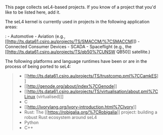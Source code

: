 This page collects seL4-based projects. If you know of a project that
you'd like to be listed here, add it.

The seL4 kernel is currently used in projects in the following application areas:

:   -   Automotive
    -   Aviation (e.g.,
        \[\[<http://ts.data61.csiro.au/projects/TS/SMACCM/%7CSMACCM>\]\])
    -   Connected Consumer Devices
    -   SCADA
    -   Spaceflight (e.g., the
        \[\[<http://ts.data61.csiro.au/projects/TS/qb50%7CUNSW>
        QB50\]\] satellite.)

The following platforms and language runtimes have been or are in the
process of being ported to seL4:

> -   \[\[<http://ts.data61.csiro.au/projects/TS/trustcomp.pml%7CCamkES>\]\]
> -   \[\[<http://genode.org/about/index%7CGenode>\]\]
> -   \[\[<http://ts.data61.csiro.au/projects/TS/virtualisation/about.pml%7CLinux>
>     (virtualised)\]\]
> -   C
> -   \[\[<http://ivorylang.org/ivory-introduction.html%7CIvory>\]\]
> -   Rust: The \[\[<https://robigalia.org/%7CRobigalia>\]\] project:
>     building a robust Rust ecosystem around seL4
> -   Python
> -   C++

